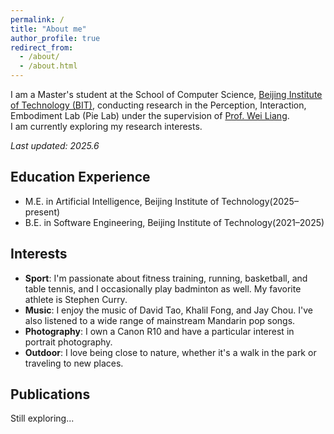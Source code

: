 ```yaml
---
permalink: /
title: "About me"
author_profile: true
redirect_from: 
  - /about/
  - /about.html
---
```


I am a Master's student at the School of Computer Science, [Beijing Institute of Technology (BIT)](https://www.bit.edu.cn/), conducting research in the Perception, Interaction, Embodiment Lab (Pie Lab) under the supervision of [Prof. Wei Liang](https://pie-lab.cn/).  
I am currently exploring my research interests.  

*Last updated: 2025.6*

## Education Experience
* M.E. in Artificial Intelligence, Beijing Institute of Technology(2025–present)  
* B.E. in Software Engineering, Beijing Institute of Technology(2021–2025)

## Interests
* **Sport**: I'm passionate about fitness training, running, basketball, and table tennis, and I occasionally play badminton as well. My favorite athlete is Stephen Curry.  
* **Music**: I enjoy the music of David Tao, Khalil Fong, and Jay Chou. I've also listened to a wide range of mainstream Mandarin pop songs.  
* **Photography**: I own a Canon R10 and have a particular interest in portrait photography.  
* **Outdoor**: I love being close to nature, whether it's a walk in the park or traveling to new places.

## Publications
Still exploring...
